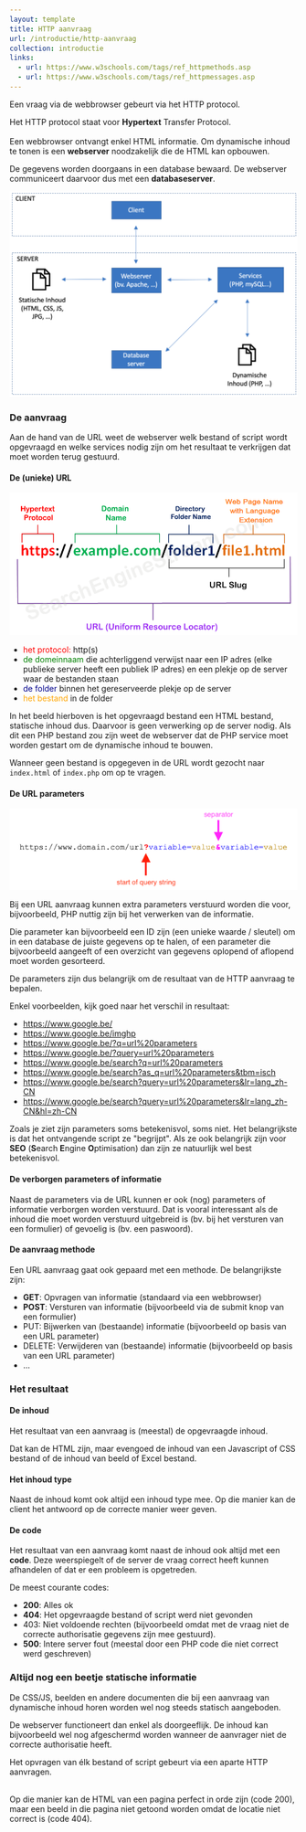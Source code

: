 ```yaml
---
layout: template
title: HTTP aanvraag
url: /introductie/http-aanvraag
collection: introductie
links:
  - url: https://www.w3schools.com/tags/ref_httpmethods.asp
  - url: https://www.w3schools.com/tags/ref_httpmessages.asp
---
```


Een vraag via de webbrowser gebeurt via het HTTP protocol.

<div class="highlight">
Het HTTP protocol staat voor <strong>Hypertext</strong> Transfer Protocol.
<br /><br />
Een webbrowser ontvangt enkel HTML informatie. Om dynamische inhoud te tonen is een <strong>webserver</strong> noodzakelijk die de HTML kan opbouwen. 
</div>

De gegevens worden doorgaans in een database bewaard. De webserver communiceert daarvoor dus met een <strong>databaseserver</strong>.

<img src="images/client_server.png" />

### De aanvraag 

Aan de hand van de URL weet de webserver welk bestand of script wordt opgevraagd en welke services nodig zijn om het resultaat te verkrijgen dat moet worden terug gestuurd.

#### De (unieke) URL

<img src="images/url.png" />

<ul>
  <li><span style="color: red">het protocol:</span> http(s)</li>
  <li><span style="color: green">de domeinnaam</span> die achterliggend verwijst naar een IP adres (elke publieke server heeft een publiek IP adres) en een plekje op de server waar de bestanden staan</li>
  <li><span style="color: darkblue">de folder</span> binnen het gereserveerde plekje op de server</li>
  <li><span style="color: orange">het bestand</span> in de folder</li>
</ul>

In het beeld hierboven is het opgevraagd bestand een HTML bestand, statische inhoud dus. Daarvoor is geen verwerking op de server nodig. Als dit een PHP bestand zou zijn weet de webserver dat de PHP service moet worden gestart om de dynamische inhoud te bouwen.

<div class="highlight">
Wanneer geen bestand is opgegeven in de URL wordt gezocht naar <code>index.html</code> of <code>index.php</code> om op te vragen.
</div>

#### De URL parameters

<img src="images/url_parameter.png" />

Bij een URL aanvraag kunnen extra parameters verstuurd worden die voor, bijvoorbeeld, PHP nuttig zijn bij het verwerken van de informatie.

Die parameter kan bijvoorbeeld een ID zijn (een unieke waarde / sleutel) om in een database de juiste gegevens op te halen, of een parameter die bijvoorbeeld aangeeft of een overzicht van gegevens oplopend of aflopend moet worden gesorteerd.

De parameters zijn dus belangrijk om de resultaat van de HTTP aanvraag te bepalen.

Enkel voorbeelden, kijk goed naar het verschil in resultaat:
* <a href="https://www.google.be/" target="_blank">https://www.google.be/</a>
* <a href="https://www.google.be/imghp" target="_blank">https://www.google.be/imghp
* <a href="https://www.google.be/?q=url%20parameters" target="_blank">https://www.google.be/?q=url%20parameters</a>
* <a href="https://www.google.be/?query=url%20parameters" target="_blank">https://www.google.be/?query=url%20parameters</a>
* <a href="https://www.google.be/search?q=url%20parameters" target="_blank">https://www.google.be/search?q=url%20parameters</a>
* <a href="https://www.google.be/search?as_q=url%20parameters&tbm=isch" target="_blank">https://www.google.be/search?as_q=url%20parameters&tbm=isch</a>
* <a href="https://www.google.be/search?query=url%20parameters&lr=lang_zh-CN" target="_blank">https://www.google.be/search?query=url%20parameters&lr=lang_zh-CN</a>
* <a href="https://www.google.be/search?query=url%20parameters&lr=lang_zh-CN&hl=zh-CN" target="_blank">https://www.google.be/search?query=url%20parameters&lr=lang_zh-CN&hl=zh-CN</a>

Zoals je ziet zijn parameters soms betekenisvol, soms niet. Het belangrijkste is dat het ontvangende script ze "begrijpt". Als ze ook belangrijk zijn voor <strong>SEO</strong> (<strong>S</strong>earch <strong>E</strong>ngine <strong>O</strong>ptimisation) dan zijn ze natuurlijk wel best betekenisvol.

#### De verborgen parameters of informatie
Naast de parameters via de URL kunnen er ook (nog) parameters of informatie verborgen worden verstuurd. Dat is vooral interessant als de inhoud die moet worden verstuurd uitgebreid is (bv. bij het versturen van een formulier) of gevoelig is (bv. een paswoord).

#### De aanvraag methode

Een URL aanvraag gaat ook gepaard met een methode. De belangrijkste zijn:
* <strong>GET</strong>: Opvragen van informatie (standaard via een webbrowser)
* <strong>POST</strong>: Versturen van informatie (bijvoorbeeld via de submit knop van een formulier)
* PUT: Bijwerken van (bestaande) informatie (bijvoorbeeld op basis van een URL parameter)
* DELETE: Verwijderen van (bestaande) informatie (bijvoorbeeld op basis van een URL parameter)
* ...

### Het resultaat

#### De inhoud

Het resultaat van een aanvraag is (meestal) de opgevraagde inhoud. 

Dat kan de HTML zijn, maar evengoed de inhoud van een Javascript of CSS bestand of  de inhoud van beeld of Excel bestand.

#### Het inhoud type

Naast de inhoud komt ook altijd een inhoud type mee. Op die manier kan de client het antwoord op de correcte manier weer geven. 

#### De code

Het resultaat van een aanvraag komt naast de inhoud ook altijd met een <strong>code</strong>. Deze weerspiegelt of de server de vraag correct heeft kunnen afhandelen of dat er een probleem is opgetreden.

De meest courante codes:
* <strong>200</strong>: Alles ok
* <strong>404</strong>: Het opgevraagde bestand of script werd niet gevonden
* 403: Niet voldoende rechten (bijvoorbeeld omdat met de vraag niet de correcte authorisatie gegevens zijn mee gestuurd).
* <strong>500</strong>: Intere server fout (meestal door een PHP code die niet correct werd geschreven)

### Altijd nog een beetje statische informatie

De CSS/JS, beelden en andere documenten die bij een aanvraag van dynamische inhoud horen worden wel nog steeds statisch aangeboden. 

De webserver functioneert dan enkel als doorgeeflijk. De inhoud kan bijvoorbeeld wel nog afgeschermd worden wanneer de aanvrager niet de correcte authorisatie heeft.

<div class="highlight">
Het opvragen van élk bestand of script gebeurt via een aparte HTTP aanvragen.<br /><br />

Op die manier kan de HTML van een pagina perfect in orde zijn (code 200), maar een beeld in die pagina niet getoond worden omdat de locatie niet correct is (code 404).
</div>